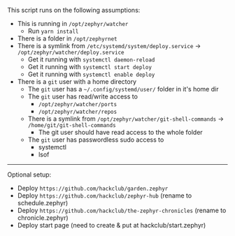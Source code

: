 This script runs on the following assumptions:

- This is running in `/opt/zephyr/watcher`
  - Run `yarn install`
- There is a folder in `/opt/zephyrnet`
- There is a symlink from `/etc/systemd/system/deploy.service` -> `/opt/zephyr/watcher/deploy.service`
  - Get it running with `systemctl daemon-reload`
  - Get it running with `systemctl start deploy`
  - Get it running with `systemctl enable deploy`
- There is a `git` user with a home directory
  - The `git` user has a `~/.config/systemd/user/` folder in it's home dir
  - The `git` user has read/write access to
    - `/opt/zephyr/watcher/ports`
    - `/opt/zephyr/watcher/repos`
  - There is a symlink from `/opt/zephyr/watcher/git-shell-commands` -> `/home/git/git-shell-commands`
    - The git user should have read access to the whole folder
  - The `git` user has passwordless sudo access to
    - systemctl
    - lsof

---

Optional setup:

- Deploy `https://github.com/hackclub/garden.zephyr`
- Deploy `https://github.com/hackclub/zephyr-hub` (rename to schedule.zephyr)
- Deploy `https://github.com/hackclub/the-zephyr-chronicles` (rename to chronicle.zephyr)
- Deploy start page (need to create & put at hackclub/start.zephyr)